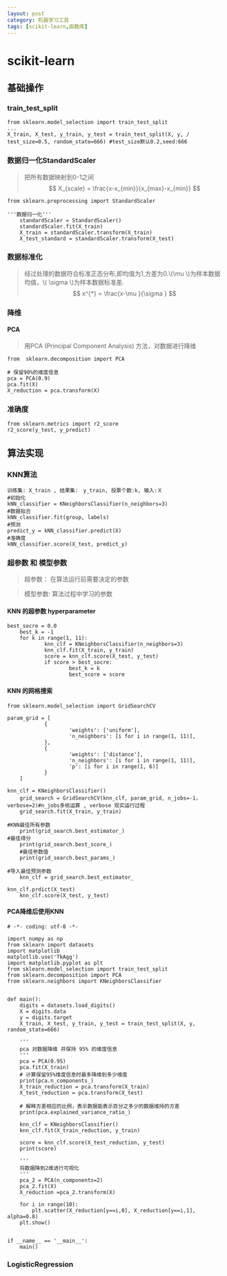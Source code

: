 ```yaml
---
layout: post
category: 机器学习工具
tags: [scikit-learn,函数库]
--- 
```


scikit-learn
==============

## 基础操作

### train_test_split

	from sklearn.model_selection import train_test_split
	...
	X_train, X_test, y_train, y_test = train_test_split(X, y, /
	test_size=0.5, random_state=666) #test_size默认0.2,seed:666

### 数据归一化StandardScaler

> 把所有数据映射到0-1之间
$$
	X_{scale} = \frac{x-x_{min}}{x_{max}-x_{min}}
$$

	from sklearn.preprocessing import StandardScaler
	
	'''数据归一化'''
        standardScaler = StandardScaler()
        standardScaler.fit(X_train)
        X_train = standardScaler.transform(X_train)
        X_test_standard = standardScaler.transform(X_test)

### 数据标准化 

> 经过处理的数据符合标准正态分布,即均值为1,方差为0.\\(\mu \\)为样本数据均值，\\( \sigma \\)为样本数据标准差.
$$
	x^{*} = \frac{x-\mu }{\sigma }
$$

### 降维

#### PCA

> 用PCA (Principal Component Analysis) 方法，对数据进行降维

	from  sklearn.decomposition import PCA

	# 保留90%的维度信息
	pca = PCA(0.9)
	pca.fit(X)
	X_reduction = pca.transform(X)

### 准确度

	from sklearn.metrics import r2_score
	r2_score(y_test, y_predict)	

## 算法实现

### KNN算法

	训练集: X_train , 结果集:　y_train, 投票个数:k, 输入:Ｘ
	#初始化
	kNN_classifier = KNeighborsClassifier(n_neighbors=3)
	#数据拟合
	kNN_classifier.fit(group, labels)
	#预测
	predict_y = kNN_classifier.predict(X)
	#准确度
	kNN_classifier.score(X_test, predict_y)
	
### 超参数 和 模型参数

> 超参数： 在算法运行前需要决定的参数

> 模型参数: 算法过程中学习的参数

#### KNN 的超参数 hyperparameter	

	best_socre = 0.0
        best_k = -1
        for k in range(1, 11):
                knn_clf = KNeighborsClassifier(n_neighbors=3)
                knn_clf.fit(X_train, y_train)
                score = knn_clf.score(X_test, y_test)
                if score > best_socre:
                        best_k = k
                        best_score = score

#### KNN 的网格搜索

	from sklearn.model_selection import GridSearchCV

	param_grid = [
                {
                        'weights': ['uniform'],
                        'n_neighbors': [i for i in range(1, 11)],
                },
                {
                        'weights': ['distance'],
                        'n_neighbors': [i for i in range(1, 11)],
                        'p': [i for i in range(1, 6)]
                }
        ]

	knn_clf = KNeighborsClassifier()
        grid_search = GridSearchCV(knn_clf, param_grid, n_jobs=-1， verbose=2)#n_jobs多核运算 , verbose 现实运行过程
        grid_search.fit(X_train, y_train)
	
	#KNN最佳所有参数
        print(grid_search.best_estimator_)
	#最佳得分
        print(grid_search.best_score_)
        #最佳参数值
        print(grid_search.best_params_)

	#导入最佳预测参数
        knn_clf = grid_search.best_estimator_

	knn_clf.prdict(X_test)
        knn_clf.score(X_test, y_test)
	

#### PCA降维后使用KNN
	
	# -*- coding: utf-8 -*-

	import numpy as np
	from sklearn import datasets
	import matplotlib
	matplotlib.use('TkAgg')
	import matplotlib.pyplot as plt
	from sklearn.model_selection import train_test_split
	from sklearn.decomposition import PCA
	from sklearn.neighbors import KNeighborsClassifier


	def main():
		digits = datasets.load_digits()
		X = digits.data
		y = digits.target
		X_train, X_test, y_train, y_test = train_test_split(X, y, random_state=666)

		'''
		pca 对数据降维 并保持 95% 的维度信息
		'''
		pca = PCA(0.95)
		pca.fit(X_train)
		# 计算保留95%维度信息时最多降维到多少维度
		print(pca.n_components_)
		X_train_reduction = pca.transform(X_train)
		X_test_reduction = pca.transform(X_test)

		# 解释方差相应的比例，表示数据能表示百分之多少的数据维持的方差
		print(pca.explained_variance_ratio_)
    
		knn_clf = KNeighborsClassifier()
		knn_clf.fit(X_train_reduction, y_train)

		score = knn_clf.score(X_test_reduction, y_test)
		print(score)

		'''
		将数据降到2维进行可视化
		'''
		pca_2 = PCA(n_components=2)
		pca_2.fit(X)
		X_reduction =pca_2.transform(X)

		for i in range(10):
			plt.scatter(X_reduction[y==i,0], X_reduction[y==i,1], alpha=0.8)
		plt.show()


	if __name__ == '__main__':
		main()



### LogisticRegression

	

	
	

